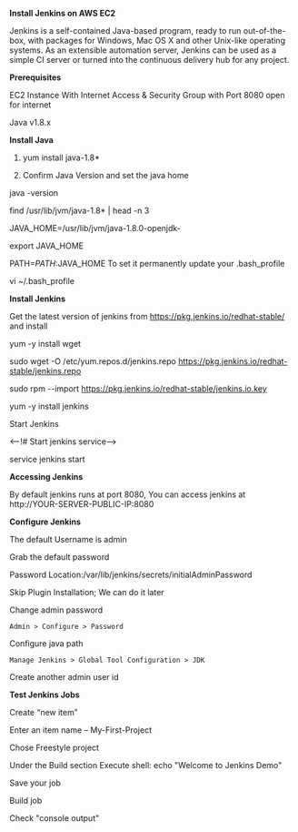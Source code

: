**Install Jenkins on AWS EC2**

Jenkins is a self-contained Java-based program, ready to run out-of-the-box, with packages for Windows, Mac OS X and other Unix-like operating systems. As an extensible automation server, Jenkins can be used as a simple CI server or turned into the continuous delivery hub for any project.

**Prerequisites**

EC2 Instance With Internet Access & Security Group with Port 8080 open for internet

Java v1.8.x

**Install Java**

1. yum install java-1.8*

2. Confirm Java Version and set the java home

java -version

find /usr/lib/jvm/java-1.8* | head -n 3

JAVA_HOME=/usr/lib/jvm/java-1.8.0-openjdk-<Java version which seen in the above output>

export JAVA_HOME

PATH=$PATH:$JAVA_HOME
 To set it permanently update your .bash_profile

vi ~/.bash_profile

**Install Jenkins**

Get the latest version of jenkins from https://pkg.jenkins.io/redhat-stable/ and install

yum -y install wget

sudo wget -O /etc/yum.repos.d/jenkins.repo https://pkg.jenkins.io/redhat-stable/jenkins.repo

sudo rpm --import https://pkg.jenkins.io/redhat-stable/jenkins.io.key

yum -y install jenkins


Start Jenkins

<--!# Start jenkins service-->

service jenkins start

**Accessing Jenkins**

By default jenkins runs at port 8080, You can access jenkins at
http://YOUR-SERVER-PUBLIC-IP:8080

**Configure Jenkins**

The default Username is admin

Grab the default password

Password Location:/var/lib/jenkins/secrets/initialAdminPassword

Skip Plugin Installation; We can do it later

Change admin password

    Admin > Configure > Password
    
Configure java path

    Manage Jenkins > Global Tool Configuration > JDK

Create another admin user id

**Test Jenkins Jobs**

Create “new item”

Enter an item name – My-First-Project

Chose Freestyle project

Under the Build section Execute shell: echo "Welcome to Jenkins Demo"

Save your job

Build job

Check "console output"
